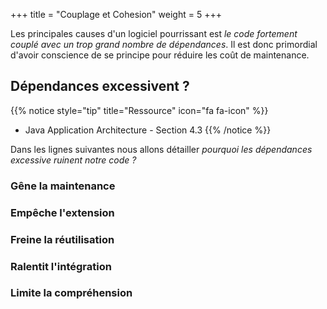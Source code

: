 +++
title = "Couplage et Cohesion"
weight = 5
+++

Les principales causes d'un logiciel pourrissant est *le code fortement couplé avec un trop grand nombre de dépendances*. Il est donc primordial d'avoir conscience de se principe pour réduire les coût de maintenance.

## Dépendances excessivent ?
{{% notice style="tip" title="Ressource" icon="fa fa-icon" %}}
- Java Application Architecture - Section 4.3
{{% /notice %}}

Dans les lignes suivantes nous allons détailler *pourquoi les dépendances excessive ruinent notre code ?*


### Gêne la maintenance

### Empêche l'extension

### Freine la réutilisation

### Ralentit l'intégration

### Limite la compréhension